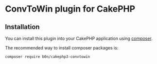 # ConvToWin plugin for CakePHP

## Installation

You can install this plugin into your CakePHP application using [composer](https://getcomposer.org).

The recommended way to install composer packages is:

```
composer require b0n/cakephp3-convtowin
```
